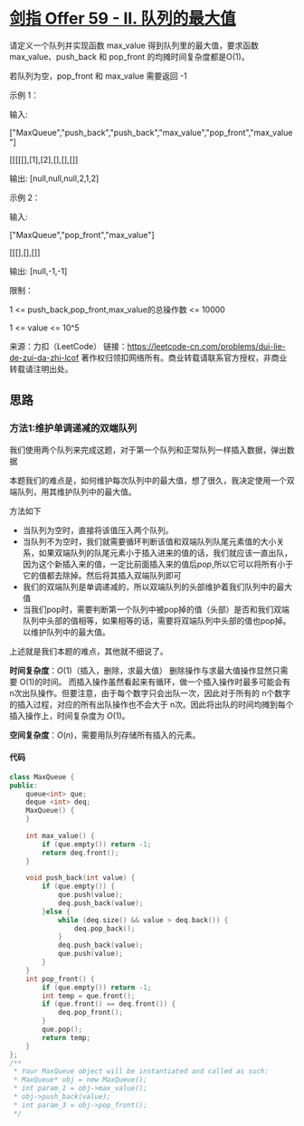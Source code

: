 # [剑指 Offer 59 - II. 队列的最大值](https://leetcode-cn.com/problems/dui-lie-de-zui-da-zhi-lcof/)

请定义一个队列并实现函数 max_value 得到队列里的最大值，要求函数max_value、push_back 和 pop_front 的均摊时间复杂度都是O(1)。

若队列为空，pop_front 和 max_value 需要返回 -1



示例 1：

输入: 

["MaxQueue","push_back","push_back","max_value","pop_front","max_value"]

[[[[[],[1],[2],[],[],[]]

输出: [null,null,null,2,1,2]



示例 2：

输入: 

["MaxQueue","pop_front","max_value"]

[[[],[],[]]

输出: [null,-1,-1]

限制：

1 <= push_back,pop_front,max_value的总操作数 <= 10000

1 <= value <= 10^5

来源：力扣（LeetCode）
链接：https://leetcode-cn.com/problems/dui-lie-de-zui-da-zhi-lcof
著作权归领扣网络所有。商业转载请联系官方授权，非商业转载请注明出处。



## 思路

### 方法1:维护单调递减的双端队列

我们使用两个队列来完成这题，对于第一个队列和正常队列一样插入数据，弹出数据

本题我们的难点是，如何维护每次队列中的最大值，想了很久，我决定使用一个双端队列，用其维护队列中的最大值。

方法如下

- 当队列为空时，直接将该值压入两个队列。
- 当队列不为空时，我们就需要循环判断该值和双端队列队尾元素值的大小关系，如果双端队列的队尾元素小于插入进来的值的话，我们就应该一直出队，因为这个新插入来的值，一定比前面插入来的值后$pop$,所以它可以将所有小于它的值都去除掉。然后将其插入双端队列即可
- 我们的双端队列是单调递减的，所以双端队列的头部维护着我们队列中的最大值
- 当我们pop时，需要判断第一个队列中被pop掉的值（头部）是否和我们双端队列中头部的值相等，如果相等的话，需要将双端队列中头部的值也pop掉。以维护队列中的最大值。

上述就是我们本题的难点，其他就不细说了。



**时间复杂度**：$O(1)$（插入，删除，求最大值）
删除操作与求最大值操作显然只需要 O(1)的时间。
而插入操作虽然看起来有循环，做一个插入操作时最多可能会有 n次出队操作。但要注意，由于每个数字只会出队一次，因此对于所有的 n个数字的插入过程，对应的所有出队操作也不会大于 n次。因此将出队的时间均摊到每个插入操作上，时间复杂度为 $O(1)$。

**空间复杂度**：$O(n)$，需要用队列存储所有插入的元素。

#### 代码

```cpp
class MaxQueue {
public:
    queue<int> que;
    deque <int> deq;
    MaxQueue() {
    }
    
    int max_value() {
        if (que.empty()) return -1;
        return deq.front();
    }
    
    void push_back(int value) {
        if (que.empty()) {
            que.push(value);
            deq.push_back(value);
        }else {
            while (deq.size() && value > deq.back()) {
                deq.pop_back();
            }
            deq.push_back(value);
            que.push(value);
        }
    }
    int pop_front() {
        if (que.empty()) return -1;
        int temp = que.front();
        if (que.front() == deq.front()) {
            deq.pop_front();
        }
        que.pop();
        return temp;
    }
};
/**
 * Your MaxQueue object will be instantiated and called as such:
 * MaxQueue* obj = new MaxQueue();
 * int param_1 = obj->max_value();
 * obj->push_back(value);
 * int param_3 = obj->pop_front();
 */
```

